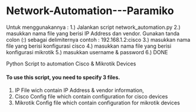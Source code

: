 # Network-Automation---Paramiko

Untuk menggunakannya :
1.) Jalankan script network_automation.py
2.) masukkan nama file yang berisi IP Address dan vendor. Gunakan tanda colon (:) sebagai delimiternya
contoh : 192.168.1.2:cisco 
3.) masukkan nama file yang berisi konfigurasi cisco
4.) masukkan nama file yang berisi konfigurasi mikrotik
5.) masukkan username & password
6.) DONE

Python Script to automation Cisco &amp; Mikrotik Devices

<h4>To use this script, you need to specify 3 files.</h4>

<ol>
  <li> IP File wich contain IP Address & vendor information,</li>
  <li>Cisco Config file which contain configuration for cisco devices</li>
  <li>Mikrotik Config file which contain configuration for mikrotik devices</li>
</ol>
